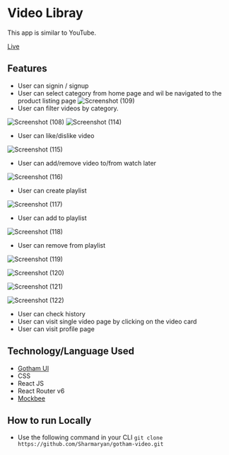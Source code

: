 # Video Libray

This app is similar to YouTube.

[Live](https://clipz.netlify.app/)

## Features

- User can signin / signup
- User can select category from home page and wil be navigated to the product listing page
   ![Screenshot (109)](https://user-images.githubusercontent.com/72251324/169803362-0cc42de3-ee3d-453a-a886-2e508da67d6f.png)
- User can filter videos by category.

![Screenshot (108)](https://user-images.githubusercontent.com/72251324/169803351-0fdb942e-0be6-41e0-be8a-449402d7bb4b.png)
![Screenshot (114)](https://user-images.githubusercontent.com/72251324/169803423-d37c7b2f-1eb5-4fe2-86de-586ec404e18a.png)

- User can like/dislike video


![Screenshot (115)](https://user-images.githubusercontent.com/72251324/169803445-6a6aa0ca-aa64-43e9-93e6-cd0bb89ba47a.png)

- User can add/remove video to/from watch later


![Screenshot (116)](https://user-images.githubusercontent.com/72251324/169803481-d53393b1-0076-4b20-aca4-cb6ef7ed9ee8.png)

- User can create playlist

![Screenshot (117)](https://user-images.githubusercontent.com/72251324/169803495-79510dca-1283-471a-943a-767e1c32d2f9.png)

- User can add to playlist

![Screenshot (118)](https://user-images.githubusercontent.com/72251324/169803515-0615481b-1851-4a0b-8827-fd365863faf0.png)

- User can remove from playlist

![Screenshot (119)](https://user-images.githubusercontent.com/72251324/169803525-c6b7ffeb-7608-4f2e-858f-f5c511fd88d3.png)

![Screenshot (120)](https://user-images.githubusercontent.com/72251324/169803527-a4c506ab-f477-4243-9db1-96ffaaafc0f1.png)

![Screenshot (121)](https://user-images.githubusercontent.com/72251324/169803544-628ec8f9-7470-4c22-8631-8c0c6dbe2ea5.png)

![Screenshot (122)](https://user-images.githubusercontent.com/72251324/169803558-e7da80a6-ca3a-4788-be3a-c63be6b463f3.png)

- User can check history
- User can visit single video page by clicking on the video card
- User can visit profile page

## Technology/Language Used
- [Gotham UI](https://gothamui-temp.netlify.app/)
- CSS
- React JS
- React Router v6
- [Mockbee](https://mockbee.netlify.app/)

## How to run Locally
- Use the following command in your CLI
```git clone https://github.com/Sharmaryan/gotham-video.git ```
